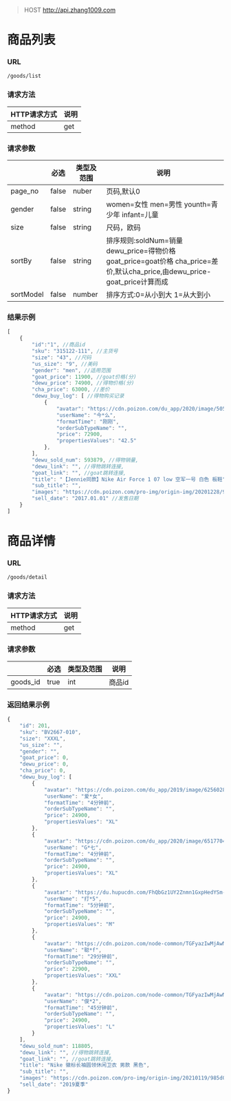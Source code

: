 > HOST http://api.zhang1009.com


商品列表
======================
### URL

`/goods/list`

### 请求方法
| HTTP请求方式 | 说明 |
| ----- | ----- |
| method | get | 

### 请求参数
|    | 必选 | 类型及范围 | 说明 |
| ----- | ----- | ------- | ---------- |
| page_no | false | nuber | 页码,默认0 |
| gender | false | string | women=女性 men=男性 younth=青少年 infant=儿童 |
| size | false | string | 尺码，欧码 |
| sortBy | false | string | 排序规则:soldNum=销量 dewu_price=得物价格 goat_price=goat价格 cha_price=差价,默认cha_price,由dewu_price-goat_price计算而成 |
| sortModel | false | number | 排序方式:0=从小到大 1=从大到小 |

### 结果示例
```   js
[
    {
        "id":"1", //商品id
        "sku": "315122-111", //主货号
        "size": "43", //尺码
        "us_size": "9", //美码
        "gender": "men", //适用范围
        "goat_price": 11900, //goat价格(分)
        "dewu_price": 74900, //得物价格(分)
        "cha_price": 63000, //差价
        "dewu_buy_log": [ //得物购买记录
            {
                "avatar": "https://cdn.poizon.com/du_app/2020/image/50574925_byte91265byte_f846ef977e463f79adf65efd42874789_iOS_w828h828.jpg?imageView2/2/w/50/h/50",
                "userName": "今*么",
                "formatTime": "刚刚",
                "orderSubTypeName": "",
                "price": 72900,
                "propertiesValues": "42.5"
            },
        ],
        "dewu_sold_num": 593879, //得物销量,
        "dewu_link": "", //得物跳转连接,
        "goat_link": "", //goat跳转连接,
        "title": "【Jennie同款】Nike Air Force 1 07 low 空军一号 白色 板鞋", //标题
        "sub_title": "",
        "images": "https://cdn.poizon.com/pro-img/origin-img/20201228/9ba0d5f565f647c88f4885ee3921a082.jpg",
        "sell_date": "2017.01.01" //发售日期
    }
]
```


商品详情
======================
### URL

`/goods/detail`

### 请求方法
| HTTP请求方式 | 说明 |
| ----- | ----- |
| method | get | 

### 请求参数
|    | 必选 | 类型及范围 | 说明 |
| ----- | ----- | ------- | ---------- |
| goods_id | true | int | 商品id |

### 返回结果示例
```   js
{
    "id": 201,
    "sku": "BV2667-010",
    "size": "XXXL",
    "us_size": "",
    "gender": "",
    "goat_price": 0,
    "dewu_price": 0,
    "cha_price": 0,
    "dewu_buy_log": [
        {
            "avatar": "https://cdn.poizon.com/du_app/2019/image/62560283_byte88212byte_eb6f472c09b74ecfbac79a68eed25af7_iOS_w750h750.jpg?imageView2/2/w/50/h/50",
            "userName": "爱*女",
            "formatTime": "4分钟前",
            "orderSubTypeName": "",
            "price": 24900,
            "propertiesValues": "XL"
        },
        {
            "avatar": "https://cdn.poizon.com/du_app/2020/image/65177046_byte192371byte_deb88196070fed74d1eff7cf9ec19943_iOS_w1125h1125.jpg?imageView2/2/w/50/h/50",
            "userName": "G*七",
            "formatTime": "4分钟前",
            "orderSubTypeName": "",
            "price": 24900,
            "propertiesValues": "XL"
        },
        {
            "avatar": "https://du.hupucdn.com/FhQbGz1UY2Znmn1GxpHedYSm-AWV?imageView2/2/w/50/h/50",
            "userName": "打*5",
            "formatTime": "5分钟前",
            "orderSubTypeName": "",
            "price": 24900,
            "propertiesValues": "M"
        },
        {
            "avatar": "https://cdn.poizon.com/node-common/TGFyazIwMjAwMzIwLTE4MzQ0OA==.png?imageView2/2/w/50/h/50",
            "userName": "聪*f",
            "formatTime": "29分钟前",
            "orderSubTypeName": "",
            "price": 22900,
            "propertiesValues": "XXL"
        },
        {
            "avatar": "https://cdn.poizon.com/node-common/TGFyazIwMjAwMzIwLTE4MzQ0OA==.png?imageView2/2/w/50/h/50",
            "userName": "俊*2",
            "formatTime": "45分钟前",
            "orderSubTypeName": "",
            "price": 24900,
            "propertiesValues": "L"
        }
    ],
    "dewu_sold_num": 118805,
    "dewu_link": "", //得物跳转连接,
    "goat_link": "", //goat跳转连接,
    "title": "Nike 徽标长袖圆领休闲卫衣 男款 黑色",
    "sub_title": "",
    "images": "https://cdn.poizon.com/pro-img/origin-img/20210119/985d0cd2caac4a75abfa3e7cb7327ef2.jpg",
    "sell_date": "2019夏季"
}
```
